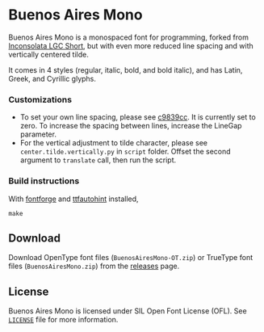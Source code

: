 # Buenos Aires Mono

Buenos Aires Mono is a monospaced font for programming, forked from [Inconsolata LGC Short](https://github.com/eggsyntax/Inconsolata-LGC-Short), but with even more reduced line spacing and with vertically centered tilde.

It comes in 4 styles (regular, italic, bold, and bold italic), and has Latin, Greek, and Cyrillic glyphs.

### Customizations

- To set your own line spacing, please see [c9839cc](https://github.com/stlee42/BuenosAiresMono/commit/c9839cc066eb7ca2b1d2eedee06242ba203fdb77). It is currently set to zero. To increase the spacing between lines, increase the LineGap parameter.
- For the vertical adjustment to tilde character, please see `center.tilde.vertically.py` in `script` folder. Offset the second argument to `translate` call, then run the script.

### Build instructions

With [fontforge](https://fontforge.org) and [ttfautohint](https://github.com/fonttools/ttfautohint-py) installed,

```
make
```

## Download

Download OpenType font files (`BuenosAiresMono-OT.zip`) or TrueType font files (`BuenosAiresMono.zip`) from the [releases](https://github.com/stlee42/BuenosAiresMono/releases) page.

## License

Buenos Aires Mono is licensed under SIL Open Font License (OFL). See [`LICENSE`](LICENSE) file for more information.
